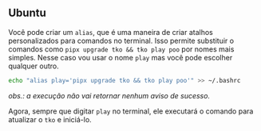 ## Ubuntu

Você pode criar um `alias`, que é uma maneira de criar atalhos personalizados para comandos no terminal. Isso permite substituir o comandos como `pipx upgrade tko && tko play poo` por nomes mais simples. Nesse caso vou usar o nome `play` mas você pode escolher qualquer outro.
```sh
echo "alias play='pipx upgrade tko && tko play poo'" >> ~/.bashrc
```
*obs.: a execução não vai retornar nenhum aviso de sucesso.*

Agora, sempre que digitar `play` no terminal, ele executará o comando para atualizar o `tko` e iniciá-lo.
